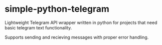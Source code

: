 # simple-python-telegram
Lightweight Telegram API wrapper written in python for projects that need basic telegram text functionality.

Supports sending and recieving messages with proper error handling. 
